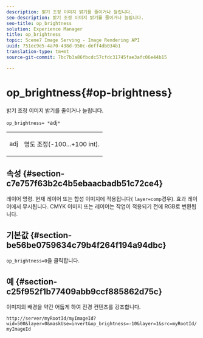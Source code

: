 ```yaml
---
description: 밝기 조정 이미지 밝기를 줄이거나 늘립니다.
seo-description: 밝기 조정 이미지 밝기를 줄이거나 늘립니다.
seo-title: op_brightness
solution: Experience Manager
title: op_brightness
topic: Scene7 Image Serving - Image Rendering API
uuid: 751ec9e5-4a70-438d-950c-deff4db034b1
translation-type: tm+mt
source-git-commit: 7bc7b3a86fbcdc57cfdc31745fae3afc06e44b15

---
```



# op_brightness{#op-brightness}

밝기 조정 이미지 밝기를 줄이거나 늘립니다.

`op_brightness= *`adj`*`

<table id="simpletable_2B5DB95B1FF044C8BD226D4F8311E806"> 
 <tr class="strow"> 
  <td class="stentry"> <p><span class="varname"> adj</span> </p> </td> 
  <td class="stentry"> <p>명도 조정(-100...+100 int). </p></td> 
 </tr> 
</table>

## 속성 {#section-c7e757f63b2c4b5ebaacbadb51c72ce4}

레이어 명령. 현재 레이어 또는 합성 이미지에 적용됩니다( `layer=comp`경우). 효과 레이어에서 무시됩니다. CMYK 이미지 또는 레이어는 작업이 적용되기 전에 RGB로 변환됩니다.

## 기본값 {#section-be56be0759634c79b4f264f194a94dbc}

`op_brightness=0`을 클릭합니다.

## 예 {#section-c25f952f1b77409abb9ccf885862d75c}

이미지의 배경을 약간 어둡게 하여 전경 컨텐츠를 강조합니다.

`http://server/myRootId/myImageId?wid=500&layer=0&maskUse=invert&op_brightness=-10&layer=1&src=myRootId/myImageId`
